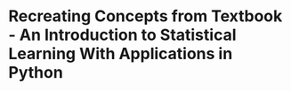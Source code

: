 # Recreating Concepts from Textbook - An Introduction to Statistical Learning With Applications in Python
